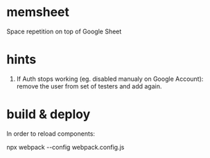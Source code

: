 # memsheet
Space repetition on top of Google Sheet




# hints

1. If Auth stops working (eg. disabled manualy on Google Account): remove the user from set of testers and add again.



# build & deploy

In order to reload components:

npx webpack --config webpack.config.js